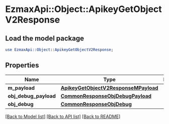 # EzmaxApi::Object::ApikeyGetObjectV2Response

## Load the model package
```perl
use EzmaxApi::Object::ApikeyGetObjectV2Response;
```

## Properties
Name | Type | Description | Notes
------------ | ------------- | ------------- | -------------
**m_payload** | [**ApikeyGetObjectV2ResponseMPayload**](ApikeyGetObjectV2ResponseMPayload.md) |  | 
**obj_debug_payload** | [**CommonResponseObjDebugPayload**](CommonResponseObjDebugPayload.md) |  | [optional] 
**obj_debug** | [**CommonResponseObjDebug**](CommonResponseObjDebug.md) |  | [optional] 

[[Back to Model list]](../README.md#documentation-for-models) [[Back to API list]](../README.md#documentation-for-api-endpoints) [[Back to README]](../README.md)


